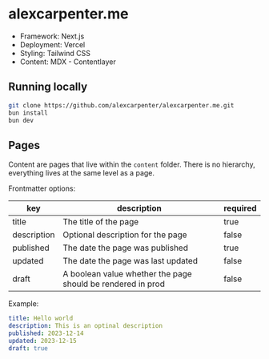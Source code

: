 # alexcarpenter.me

- Framework: Next.js
- Deployment: Vercel
- Styling: Tailwind CSS
- Content: MDX - Contentlayer

## Running locally

```bash
git clone https://github.com/alexcarpenter/alexcarpenter.me.git
bun install
bun dev
```

## Pages

Content are pages that live within the `content` folder. There is no hierarchy, everything lives at the same level as a page.

Frontmatter options:

| key | description | required |
|-|-|-|
| title | The title of the page | true |
| description | Optional description for the page | false |
| published | The date the page was published | true |
| updated | The date the page was last updated | false |
| draft | A boolean value whether the page should be rendered in prod | false |

Example:

```yml
title: Hello world
description: This is an optinal description
published: 2023-12-14
updated: 2023-12-15
draft: true
```
